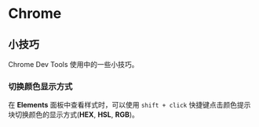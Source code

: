# Chrome

## 小技巧

Chrome Dev Tools 使用中的一些小技巧。

### 切换颜色显示方式

在 __Elements__ 面板中查看样式时，可以使用 `shift + click` 快捷键点击颜色提示块切换颜色的显示方式(__HEX__, __HSL__, __RGB__)。
